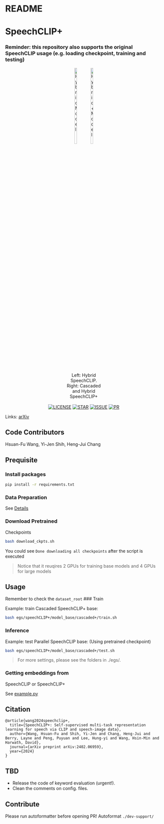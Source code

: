 # README

# SpeechCLIP+

### Reminder: this repository also supports the original SpeechCLIP usage (e.g. loading checkpoint, training and testing)


<div style="text-align: center;">
    <div style="display: inline-block; width: 25%; text-align: center;">
        <img alt="Hybrid Model" src="hybrid.png" style="width: 25%"/>
        &nbsp;
        &nbsp;
        <img alt="Hybrid+ Model" src="hybrid+.png" style="width: 25%"/>
        <br/>
        <span>Left: Hybrid SpeechCLIP. Right: Cascaded and Hybrid SpeechCLIP+</span>
    </div>
    <br/>
    <br/>
    <div style="text-align: center;">
        <a href=""><img alt="LICENSE" src="https://img.shields.io/github/license/ShampooWang/SpeechCLIP_plus"/></a>
        <a href=""><img alt="STAR" src="https://img.shields.io/github/stars/ShampooWang/SpeechCLIP_plus"/></a>
        <a href="https://github.com/ShampooWang/SpeechCLIP_plus/issues"><img alt="ISSUE" src="https://img.shields.io/github/issues/ShampooWang/SpeechCLIP_plus"/></a>
        <a href="https://github.com/ShampooWang/SpeechCLIP_plus/pulls"><img alt="PR" src="https://img.shields.io/github/issues-pr/ShampooWang/SpeechCLIP_plus"/></a>
    </div>
</div>



Links: [arXiv](https://arxiv.org/abs/2402.06959)

## Code Contributors

Hsuan-Fu Wang, Yi-Jen Shih, Heng-Jui Chang

## Prequisite

### Install packages

```bash
pip install -r requirements.txt
```

### Data Preparation

See [Details](data/README.md)

### Download Pretrained
Checkpoints

```bash
bash download_ckpts.sh
```

You could see `Done downloading all checkpoints` after
the script is executed

> Notice that it reuqires 2 GPUs for training base models and 4 GPUs
for large models
> 

## Usage

Remember to check the `dataset_root` ### Train

Example: train Cascaded SpeechCLIP+ base:

```bash
bash egs/speechCLIP+/model_base/cascaded+/train.sh
```

### Inference

Example: test Parallel SpeechCLIP base: (Using pretrained
checkpoint)

```bash
bash egs/speechCLIP+/model_base/cascaded+/test.sh
```

> For more settings, please see the folders in ./egs/.
> 

### Getting embeddings from
SpeechCLIP or SpeechCLIP+

See [example.py](example.py)

## Citation

```
@article{wang2024speechclip+,
  title={SpeechCLIP+: Self-supervised multi-task representation learning for speech via CLIP and speech-image data},
  author={Wang, Hsuan-Fu and Shih, Yi-Jen and Chang, Heng-Jui and Berry, Layne and Peng, Puyuan and Lee, Hung-yi and Wang, Hsin-Min and Harwath, David},
  journal={arXiv preprint arXiv:2402.06959},
  year={2024}
}
```

## TBD

- Release the code of keyword evaluation (urgent!).
- Clean the comments on config. files.

## Contribute

Please run autoformatter before opening PR! Autoformat
`./dev-support/`